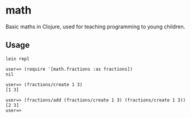 # math

Basic maths in Clojure, used for teaching programming to young children.

## Usage

```
lein repl

user=> (require '[math.fractions :as fractions])
nil

user=> (fractions/create 1 3)
[1 3]

user=> (fractions/add (fractions/create 1 3) (fractions/create 1 3))
[2 3]
user=> 
```